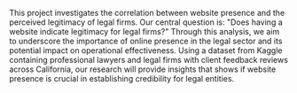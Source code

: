 This project investigates the correlation between website presence and the perceived legitimacy of legal firms. Our central question is: "Does having a website indicate legitimacy for legal firms?" Through this analysis, we aim to underscore the importance of online presence in the legal sector and its potential impact on operational effectiveness. Using a dataset from Kaggle containing professional lawyers and legal firms with client feedback reviews across California, our research will provide insights that shows if website presence is crucial in establishing credibility for legal entities.
